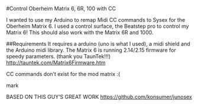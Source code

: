 #Control Oberheim Matrix 6, 6R, 100 with CC

I wanted to use my Arduino to remap Midi CC commands to Sysex for the Oberheim Matrix 6.
I used a control surface, the Beatstep pro to control my Matrix 6!
This should also work with the Matrix 6R and 1000.

##Requirements
It requires a arduino (uno is what I used), a midi shield and the Arduino midi library.
The Matrix 6 is running 2.14/2.15 firmware for speedy parameters.  (thank you TaunTek!!!)
http://tauntek.com/Matrix6Firmware.htm


CC commands don’t exist for the mod matrix :(

mark

BASED ON THIS GUY’S GREAT WORK
https://github.com/konsumer/junosex